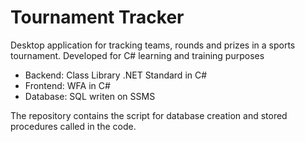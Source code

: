 # Tournament Tracker

Desktop application for tracking teams, rounds and prizes in a sports tournament.
Developed for C# learning and training purposes

- Backend: Class Library .NET Standard in C#
- Frontend: WFA in C#
- Database: SQL writen on SSMS

The repository contains the script for database creation and stored procedures called in the code.
